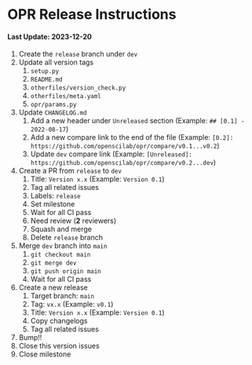 # OPR Release Instructions

#### Last Update: 2023-12-20

1. Create the `release` branch under `dev`
2. Update all version tags
	1. `setup.py`
	2. `README.md`
	3. `otherfiles/version_check.py`
	4. `otherfiles/meta.yaml`
	5. `opr/params.py`
3. Update `CHANGELOG.md`
	1. Add a new header under `Unreleased` section (Example: `## [0.1] - 2022-08-17`)
	2. Add a new compare link to the end of the file (Example: `[0.2]: https://github.com/openscilab/opr/compare/v0.1...v0.2`)
	3. Update `dev` compare link (Example: `[Unreleased]: https://github.com/openscilab/opr/compare/v0.2...dev`)
4. Create a PR from `release` to `dev`
	1. Title: `Version x.x` (Example: `Version 0.1`)
	2. Tag all related issues
	3. Labels: `release`
	4. Set milestone
	5. Wait for all CI pass
	6. Need review (**2** reviewers)
	7. Squash and merge
	8. Delete `release` branch
5. Merge `dev` branch into `main`
	1. `git checkout main`
	2. `git merge dev`
	3. `git push origin main`
	4. Wait for all CI pass
6. Create a new release
	1. Target branch: `main`
	2. Tag: `vx.x` (Example: `v0.1`)
	3. Title: `Version x.x` (Example: `Version 0.1`)
	4. Copy changelogs
	5. Tag all related issues
7. Bump!!
8. Close this version issues
9. Close milestone